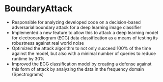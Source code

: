 # BoundaryAttack
- Responsible for analyzing developed code on a decision-based adversarial boundary attack for a deep learning image classifier
- Implemented a new feature to allow this to attack a deep learning model for electrocardiogram (ECG) data classification as a means of testing its robustness against real world noise
- Optimized the attack algorithm to not only succeed 100% of the time against the model, but also with a minimal number of queries to reduce runtime by 30%
- Improved the ECG classification model by creating a defense against this form of attack by analyzing the data in the frequency domain (Spectrograms)
